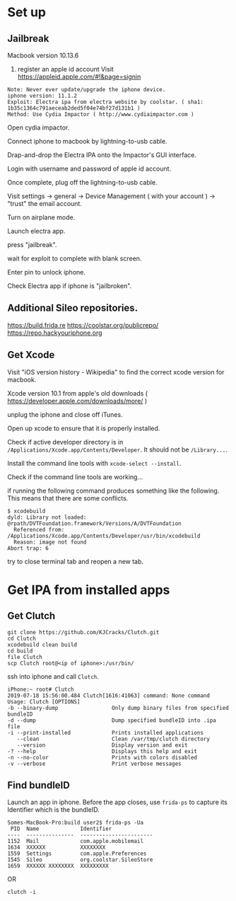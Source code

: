 # Set up

## Jailbreak

Macbook version 10.13.6 

1. register an apple id account
Visit https://appleid.apple.com/#!&page=signin

```
Note: Never ever update/upgrade the iphone device.
iphone version: 11.1.2
Exploit: Electra ipa from electra website by coolstar. ( sha1: 1b35c1364c791aeceab2ded5f04e74bf27d131b1 )
Method: Use Cydia Impactor ( http://www.cydiaimpactor.com )
```

Open cydia impactor. 

Connect iphone to macbook by lightning-to-usb cable.

Drap-and-drop the Electra IPA onto the Impactor's GUI interface.

Login with username and password of apple id account.

Once complete, plug off the lightning-to-usb cable.

Visit settings -> general -> Device Management ( with your account ) -> "trust" the email account.

Turn on airplane mode.

Launch electra app. 

press "jailbreak".

wait for exploit to complete with blank screen.

Enter pin to unlock iphone. 

Check Electra app if iphone is "jailbroken".


## Additional Sileo repositories.

https://build.frida.re
https://coolstar.org/publicrepo/
https://repo.hackyouriphone.org

## Get Xcode

Visit "iOS version history - Wikipedia" to find the correct xcode version for macbook.

Xcode version 10.1 from apple's old downloads ( https://developer.apple.com/downloads/more/ )

unplug the iphone and close off iTunes.

Open up xcode to ensure that it is properly installed.

Check if active developer directory is in `/Applications/Xcode.app/Contents/Developer`. It should not be `/Library...`.

Install the command line tools with `xcode-select --install`.

Check if the command line tools are working... 

if running the following command produces something like the following. This means that there are some conflicts.
```
$ xcodebuild
dyld: Library not loaded: @rpath/DVTFoundation.framework/Versions/A/DVTFoundation
  Referenced from: /Applications/Xcode.app/Contents/Developer/usr/bin/xcodebuild
  Reason: image not found
Abort trap: 6
```
try to close terminal tab and reopen a new tab.



# Get IPA from installed apps

## Get Clutch
```
git clone https://github.com/KJCracks/Clutch.git
cd Clutch
xcodebuild clean build
cd build
file Clutch
scp Clutch root@<ip of iphone>:/usr/bin/
```
ssh into iphone and call `Clutch`.

```
iPhone:~ root# Clutch
2019-07-18 15:56:00.484 Clutch[1616:41063] command: None command
Usage: Clutch [OPTIONS]
-b --binary-dump                 Only dump binary files from specified bundleID
-d --dump                        Dump specified bundleID into .ipa file
-i --print-installed             Prints installed applications
   --clean                       Clean /var/tmp/clutch directory
   --version                     Display version and exit
-? --help                        Displays this help and exit
-n --no-color                    Prints with colors disabled
-v --verbose                     Print verbose messages
```

## Find bundleID

Launch an app in iphone. Before the app closes, use `frida-ps` to capture its Identifier which is the bundleID.

```
Somes-MacBook-Pro:build user2$ frida-ps -Ua
 PID  Name             Identifier             
----  ---------------  -----------------------
1152  Mail             com.apple.mobilemail   
1634  XXXXXX           XXXXXXXX      
1559  Settings         com.apple.Preferences  
1545  Sileo            org.coolstar.SileoStore
1659  XXXXXX XXXXXXXX  XXXXXXXXX 
```
OR
```
clutch -i
```


